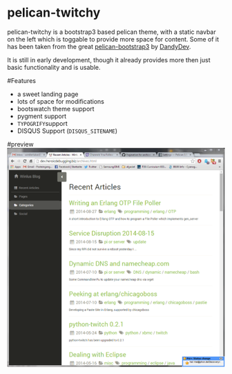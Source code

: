 pelican-twitchy
===================

pelican-twitchy is a bootstrap3 based pelican theme, with a static navbar on the left which is toggable to provide more space for content. Some of it has been taken from the great [pelican-bootstrap3](https://github.com/DandyDev/pelican-bootstrap3) by [DandyDev](http://dandydev.net/).

It is still in early development, though it already provides more then just basic functionality and is usable.

#Features

*    a sweet landing page
*    lots of space for modifications
*    bootswatch theme support
*    pygment support
*    `TYPOGRIFY`support
*    DISQUS Support (`DISQUS_SITENAME`)

#preview
![Preview](/preview.PNG)

